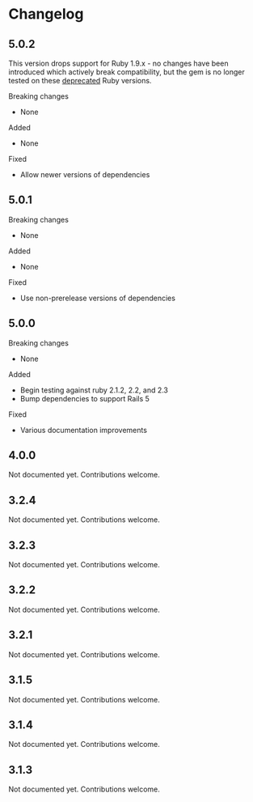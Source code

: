 # Changelog

## 5.0.2

This version drops support for Ruby 1.9.x - no changes have been introduced which
actively break compatibility, but the gem is no longer tested on these [deprecated](https://www.ruby-lang.org/en/news/2014/01/10/ruby-1-9-3-will-end-on-2015/)
Ruby versions.

Breaking changes

- None

Added

- None

Fixed

- Allow newer versions of dependencies

## 5.0.1

Breaking changes

- None

Added

- None

Fixed

- Use non-prerelease versions of dependencies

## 5.0.0

Breaking changes

- None

Added

- Begin testing against ruby 2.1.2, 2.2, and 2.3
- Bump dependencies to support Rails 5

Fixed

- Various documentation improvements

## 4.0.0

Not documented yet. Contributions welcome.

## 3.2.4

Not documented yet. Contributions welcome.

## 3.2.3

Not documented yet. Contributions welcome.

## 3.2.2

Not documented yet. Contributions welcome.

## 3.2.1

Not documented yet. Contributions welcome.

## 3.1.5

Not documented yet. Contributions welcome.

## 3.1.4

Not documented yet. Contributions welcome.

## 3.1.3

Not documented yet. Contributions welcome.
